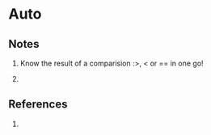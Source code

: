 # Auto

## Notes
1. Know the result of a comparision :>, < or == in one go!

2. 


## References

1. 

